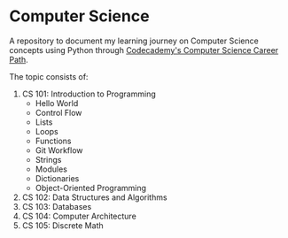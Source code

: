 # Computer Science

A repository to document my learning journey on Computer Science concepts using Python through [Codecademy's Computer Science Career Path](https://www.codecademy.com/learn/paths/computer-science).

The topic consists of:

1. CS 101: Introduction to Programming
   - Hello World
   - Control Flow
   - Lists
   - Loops
   - Functions
   - Git Workflow
   - Strings
   - Modules
   - Dictionaries
   - Object-Oriented Programming
1. CS 102: Data Structures and Algorithms
1. CS 103: Databases
1. CS 104: Computer Architecture
1. CS 105: Discrete Math
